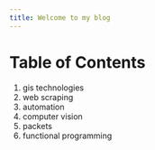 ```yaml
---
title: Welcome to my blog
---
```


# Table of Contents

1. gis technologies
2. web scraping
3. automation
4. computer vision
5. packets
6. functional programming
